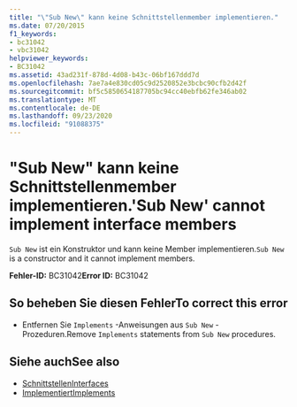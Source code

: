 ```yaml
---
title: "\"Sub New\" kann keine Schnittstellenmember implementieren."
ms.date: 07/20/2015
f1_keywords:
- bc31042
- vbc31042
helpviewer_keywords:
- BC31042
ms.assetid: 43ad231f-878d-4d08-b43c-06bf167ddd7d
ms.openlocfilehash: 7ae7a4e830cd05c9d2520852e3bcbc90cfb2d42f
ms.sourcegitcommit: bf5c5850654187705bc94cc40ebfb62fe346ab02
ms.translationtype: MT
ms.contentlocale: de-DE
ms.lasthandoff: 09/23/2020
ms.locfileid: "91088375"
---
```

# <a name="sub-new-cannot-implement-interface-members"></a><span data-ttu-id="20d0a-102">"Sub New" kann keine Schnittstellenmember implementieren.</span><span class="sxs-lookup"><span data-stu-id="20d0a-102">'Sub New' cannot implement interface members</span></span>

<span data-ttu-id="20d0a-103">`Sub New` ist ein Konstruktor und kann keine Member implementieren.</span><span class="sxs-lookup"><span data-stu-id="20d0a-103">`Sub New` is a constructor and it cannot implement members.</span></span>  
  
 <span data-ttu-id="20d0a-104">**Fehler-ID:** BC31042</span><span class="sxs-lookup"><span data-stu-id="20d0a-104">**Error ID:** BC31042</span></span>  
  
## <a name="to-correct-this-error"></a><span data-ttu-id="20d0a-105">So beheben Sie diesen Fehler</span><span class="sxs-lookup"><span data-stu-id="20d0a-105">To correct this error</span></span>  
  
- <span data-ttu-id="20d0a-106">Entfernen Sie `Implements` -Anweisungen aus `Sub New` -Prozeduren.</span><span class="sxs-lookup"><span data-stu-id="20d0a-106">Remove `Implements` statements from `Sub New` procedures.</span></span>  
  
## <a name="see-also"></a><span data-ttu-id="20d0a-107">Siehe auch</span><span class="sxs-lookup"><span data-stu-id="20d0a-107">See also</span></span>

- [<span data-ttu-id="20d0a-108">Schnittstellen</span><span class="sxs-lookup"><span data-stu-id="20d0a-108">Interfaces</span></span>](../programming-guide/language-features/interfaces/index.md)
- [<span data-ttu-id="20d0a-109">Implementiert</span><span class="sxs-lookup"><span data-stu-id="20d0a-109">Implements</span></span>](../language-reference/statements/implements-clause.md)
